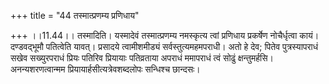 +++
title = "44 तस्मात्प्रणम्य प्रणिधाय"

+++
।।11.44।। तस्मादिति। यस्मादेवं तस्मात्प्रणम्य नमस्कृत्य त्वां प्रणिधाय
प्रकर्षेण नोचैर्धृत्वा कायं। दण्डवद्भूमौ पतित्वेति यावत्। प्रसादये
त्वामीशमीड्यं सर्वस्तुत्यमहमपराधी। अतो हे देव; पितेव पुत्रस्यापराधं सखेव
सख्युरपराधं प्रियः पतिरिव प्रियायाः पतिव्रताया अपराधं ममापराधं त्वं
सोढुं क्षन्तुमर्हसि। अनन्यशरणत्वान्मम प्रियायार्हसीत्यत्रेवशब्दलोपः
सन्धिश्च छान्दसः।
